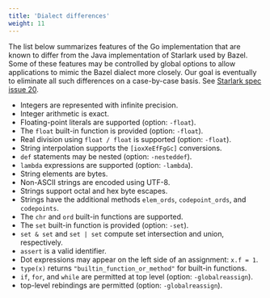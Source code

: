 ```yaml
---
title: 'Dialect differences'
weight: 11
---
```


The list below summarizes features of the Go implementation that are
known to differ from the Java implementation of Starlark used by Bazel.
Some of these features may be controlled by global options to allow
applications to mimic the Bazel dialect more closely. Our goal is
eventually to eliminate all such differences on a case-by-case basis.
See [Starlark spec issue 20](https://github.com/bazelbuild/starlark/issues/20).

* Integers are represented with infinite precision.
* Integer arithmetic is exact.
* Floating-point literals are supported (option: `-float`).
* The `float` built-in function is provided (option: `-float`).
* Real division using `float / float` is supported (option: `-float`).
* String interpolation supports the `[ioxXeEfFgGc]` conversions.
* `def` statements may be nested (option: `-nesteddef`).
* `lambda` expressions are supported (option: `-lambda`).
* String elements are bytes.
* Non-ASCII strings are encoded using UTF-8.
* Strings support octal and hex byte escapes.
* Strings have the additional methods `elem_ords`, `codepoint_ords`, and `codepoints`.
* The `chr` and `ord` built-in functions are supported.
* The `set` built-in function is provided (option: `-set`).
* `set & set` and `set | set` compute set intersection and union, respectively.
* `assert` is a valid identifier.
* Dot expressions may appear on the left side of an assignment: `x.f = 1`.
* `type(x)` returns `"builtin_function_or_method"` for built-in functions.
* `if`, `for`, and `while` are permitted at top level (option: `-globalreassign`).
* top-level rebindings are permitted (option: `-globalreassign`).
